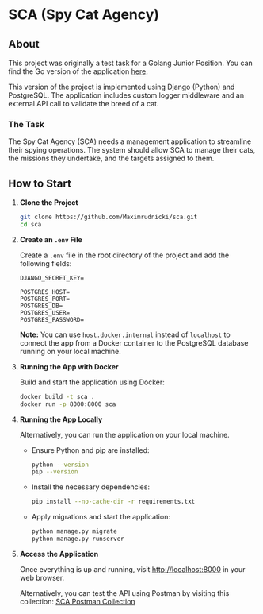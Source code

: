 # SCA (Spy Cat Agency)

## About

This project was originally a test task for a Golang Junior Position. You can find the Go version of the application [here](https://github.com/Maximrudnicki/Spy-Cat-Agency).

This version of the project is implemented using Django (Python) and PostgreSQL. The application includes custom logger middleware and an external API call to validate the breed of a cat.

### The Task

The Spy Cat Agency (SCA) needs a management application to streamline their spying operations. The system should allow SCA to manage their cats, the missions they undertake, and the targets assigned to them.

## How to Start

1. **Clone the Project**
    ```bash
    git clone https://github.com/Maximrudnicki/sca.git
    cd sca
    ```

2. **Create an `.env` File**
   
   Create a `.env` file in the root directory of the project and add the following fields:
    ```plaintext
    DJANGO_SECRET_KEY=

    POSTGRES_HOST=
    POSTGRES_PORT=
    POSTGRES_DB=
    POSTGRES_USER=
    POSTGRES_PASSWORD=
    ```

   **Note:** You can use `host.docker.internal` instead of `localhost` to connect the app from a Docker container to the PostgreSQL database running on your local machine.

3. **Running the App with Docker**

   Build and start the application using Docker:
    ```bash
    docker build -t sca .
    docker run -p 8000:8000 sca
    ```

4. **Running the App Locally**

   Alternatively, you can run the application on your local machine.

   - Ensure Python and pip are installed:
     ```bash
     python --version
     pip --version
     ```

   - Install the necessary dependencies:
     ```bash
     pip install --no-cache-dir -r requirements.txt
     ```

   - Apply migrations and start the application:
     ```bash
     python manage.py migrate
     python manage.py runserver
     ```

5. **Access the Application**

   Once everything is up and running, visit [http://localhost:8000](http://localhost:8000) in your web browser.

   Alternatively, you can test the API using Postman by visiting this collection: [SCA Postman Collection](https://www.postman.com/navigation-engineer-62741940/workspace/sca)
